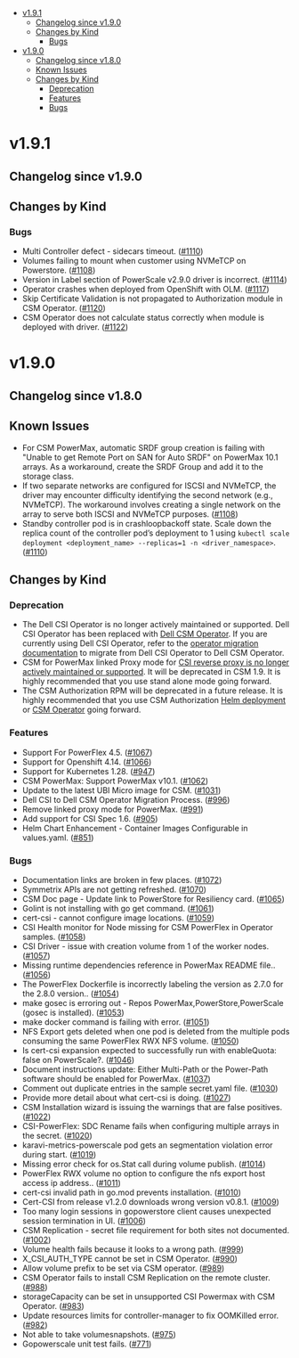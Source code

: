 <!--toc-->
- [v1.9.1](#v191)
  - [Changelog since v1.9.0](#changelog-since-v190)
  - [Changes by Kind](#changes-by-kind)
    - [Bugs](#bugs)
- [v1.9.0](#v190)
  - [Changelog since v1.8.0](#changelog-since-v180)
  - [Known Issues](#known-issues)
  - [Changes by Kind](#changes-by-kind-1)
    - [Deprecation](#deprecation)
    - [Features](#features)
    - [Bugs](#bugs-1)
 
# v1.9.1

## Changelog since v1.9.0

## Changes by Kind

### Bugs

- Multi Controller defect - sidecars timeout. ([#1110](https://github.com/dell/csm/issues/1110))
- Volumes failing to mount when customer using NVMeTCP on Powerstore. ([#1108](https://github.com/dell/csm/issues/1108))
- Version in Label section of PowerScale v2.9.0 driver is incorrect. ([#1114](https://github.com/dell/csm/issues/1114))
- Operator crashes when deployed from OpenShift with OLM. ([#1117](https://github.com/dell/csm/issues/1117))
- Skip Certificate Validation is not propagated to Authorization module in CSM Operator. ([#1120](https://github.com/dell/csm/issues/1120))
- CSM Operator does not calculate status correctly when module is deployed with driver. ([#1122](https://github.com/dell/csm/issues/1122))

# v1.9.0 

## Changelog since v1.8.0 

## Known Issues 

- For CSM PowerMax, automatic SRDF group creation is failing with "Unable to get Remote Port on SAN for Auto SRDF" on PowerMax 10.1 arrays. As a workaround, create the SRDF Group and add it to the storage class.
- If two separate networks are configured for ISCSI and NVMeTCP, the driver may encounter difficulty identifying the second network (e.g., NVMeTCP). The workaround involves creating a single network on the array to serve both ISCSI and NVMeTCP purposes. ([#1108](https://github.com/dell/csm/issues/1108))
- Standby controller pod is in crashloopbackoff state. Scale down the replica count of the controller pod’s deployment to 1 using ```kubectl scale deployment <deployment_name> --replicas=1 -n <driver_namespace>```. ([#1110](https://github.com/dell/csm/issues/1110))

## Changes by Kind 

### Deprecation 

- The Dell CSI Operator is no longer actively maintained or supported. Dell CSI Operator has been replaced with [Dell CSM Operator](https://dell.github.io/csm-docs/docs/deployment/csmoperator/). If you are currently using Dell CSI Operator, refer to the [operator migration documentation](https://dell.github.io/csm-docs/docs/csidriver/installation/operator/operator_migration/) to migrate from Dell CSI Operator to Dell CSM Operator.
- CSM for PowerMax linked Proxy mode for [CSI reverse proxy is no longer actively maintained or supported](https://dell.github.io/csm-docs/docs/csidriver/release/powermax/). It will be deprecated in CSM 1.9. It is highly recommended that you use stand alone mode going forward.
- The CSM Authorization RPM will be deprecated in a future release. It is highly recommended that you use CSM Authorization [Helm deployment](https://dell.github.io/csm-docs/docs/authorization/deployment/helm/) or [CSM Operator](https://dell.github.io/csm-docs/docs/authorization/deployment/operator/) going forward.

### Features 

- Support For PowerFlex 4.5. ([#1067](https://github.com/dell/csm/issues/1067))
- Support for Openshift 4.14. ([#1066](https://github.com/dell/csm/issues/1066))
- Support for Kubernetes 1.28. ([#947](https://github.com/dell/csm/issues/947))
- CSM PowerMax: Support PowerMax v10.1. ([#1062](https://github.com/dell/csm/issues/1062))
- Update to the latest UBI Micro image for CSM. ([#1031](https://github.com/dell/csm/issues/1031))
- Dell CSI to Dell CSM Operator Migration Process. ([#996](https://github.com/dell/csm/issues/996))
- Remove linked proxy mode for PowerMax. ([#991](https://github.com/dell/csm/issues/991))
- Add support for CSI Spec 1.6. ([#905](https://github.com/dell/csm/issues/905))
- Helm Chart Enhancement - Container Images Configurable in values.yaml. ([#851](https://github.com/dell/csm/issues/851))

### Bugs 

- Documentation links are broken in few places. ([#1072](https://github.com/dell/csm/issues/1072))
- Symmetrix APIs are not getting refreshed. ([#1070](https://github.com/dell/csm/issues/1070))
- CSM Doc page - Update link to PowerStore for Resiliency card. ([#1065](https://github.com/dell/csm/issues/1065))
- Golint is not installing with go get command. ([#1061](https://github.com/dell/csm/issues/1061))
- cert-csi - cannot configure image locations. ([#1059](https://github.com/dell/csm/issues/1059))
- CSI Health monitor for Node missing for CSM PowerFlex in Operator samples. ([#1058](https://github.com/dell/csm/issues/1058))
- CSI Driver - issue with creation volume from 1 of the worker nodes. ([#1057](https://github.com/dell/csm/issues/1057))
- Missing runtime dependencies reference in PowerMax README file.. ([#1056](https://github.com/dell/csm/issues/1056))
- The PowerFlex Dockerfile is incorrectly labeling the version as 2.7.0 for the 2.8.0 version.. ([#1054](https://github.com/dell/csm/issues/1054))
- make gosec is erroring out - Repos PowerMax,PowerStore,PowerScale (gosec is installed). ([#1053](https://github.com/dell/csm/issues/1053))
- make docker command is failing with error. ([#1051](https://github.com/dell/csm/issues/1051))
- NFS Export gets deleted when one pod is deleted from the multiple pods consuming the same PowerFlex RWX NFS volume. ([#1050](https://github.com/dell/csm/issues/1050))
- Is cert-csi expansion expected to successfully run with enableQuota: false on PowerScale?. ([#1046](https://github.com/dell/csm/issues/1046))
- Document instructions update: Either Multi-Path or the Power-Path software should be enabled for PowerMax. ([#1037](https://github.com/dell/csm/issues/1037))
- Comment out duplicate entries in the sample secret.yaml file. ([#1030](https://github.com/dell/csm/issues/1030))
- Provide more detail about what cert-csi is doing. ([#1027](https://github.com/dell/csm/issues/1027))
- CSM Installation wizard is issuing the warnings that are false positives. ([#1022](https://github.com/dell/csm/issues/1022))
- CSI-PowerFlex: SDC Rename fails when configuring multiple arrays in the secret. ([#1020](https://github.com/dell/csm/issues/1020))
- karavi-metrics-powerscale pod gets an segmentation violation error during start. ([#1019](https://github.com/dell/csm/issues/1019))
- Missing error check for os.Stat call during volume publish. ([#1014](https://github.com/dell/csm/issues/1014))
- PowerFlex RWX volume no option to configure the nfs export host access ip address.. ([#1011](https://github.com/dell/csm/issues/1011))
- cert-csi invalid path in go.mod prevents installation. ([#1010](https://github.com/dell/csm/issues/1010))
- Cert-CSI from release v1.2.0 downloads wrong version v0.8.1. ([#1009](https://github.com/dell/csm/issues/1009))
- Too many login sessions in gopowerstore client causes unexpected session termination in UI. ([#1006](https://github.com/dell/csm/issues/1006))
- CSM Replication - secret file requirement for both sites not documented. ([#1002](https://github.com/dell/csm/issues/1002))
- Volume health fails because it looks to a wrong path. ([#999](https://github.com/dell/csm/issues/999))
- X_CSI_AUTH_TYPE cannot be set in CSM Operator. ([#990](https://github.com/dell/csm/issues/990))
- Allow volume prefix to be set via CSM operator. ([#989](https://github.com/dell/csm/issues/989))
- CSM Operator fails to install CSM Replication on the remote cluster. ([#988](https://github.com/dell/csm/issues/988))
- storageCapacity can be set in unsupported CSI Powermax with CSM Operator. ([#983](https://github.com/dell/csm/issues/983))
- Update resources limits for controller-manager to fix OOMKilled error. ([#982](https://github.com/dell/csm/issues/982))
- Not able to take volumesnapshots. ([#975](https://github.com/dell/csm/issues/975))
- Gopowerscale unit test fails. ([#771](https://github.com/dell/csm/issues/771))
